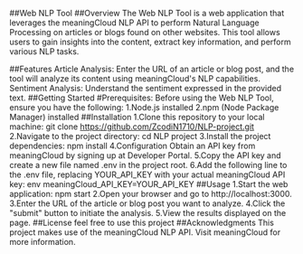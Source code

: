 ##Web NLP Tool
##Overview The Web NLP Tool is a web application that leverages the meaningCloud NLP API to perform Natural Language Processing on articles or blogs found on other websites. This tool allows users to gain insights into the content, extract key information, and perform various NLP tasks.

##Features
Article Analysis: Enter the URL of an article or blog post, and the tool will analyze its content using meaningCloud's NLP capabilities.
Sentiment Analysis: Understand the sentiment expressed in the provided text.
##Getting Started
#Prerequisites:
Before using the Web NLP Tool, ensure you have the following:
1.Node.js installed
2.npm (Node Package Manager) installed
##Installation
1.Clone this repository to your local machine: git clone https://github.com/ZcodiN1710/NLP-project.git
2.Navigate to the project directory: cd NLP project
3.Install the project dependencies: npm install
4.Configuration Obtain an API key from meaningCloud by signing up at Developer Portal.
5.Copy the API key and create a new file named .env in the project root.
6.Add the following line to the .env file, replacing YOUR_API_KEY with your actual meaningCloud API key: env meaningCloud_API_KEY=YOUR_API_KEY
##Usage
1.Start the web application: npm start
2.Open your browser and go to http://localhost:3000.
3.Enter the URL of the article or blog post you want to analyze.
4.Click the "submit" button to initiate the analysis.
5.View the results displayed on the page. ##License feel free to use this project ##Acknowledgments This project makes use of the meaningCloud NLP API. Visit meaningCloud for more information.

